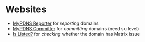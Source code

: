 # Websites

- [MyPDNS Reporter](xyz) for _reporting_ domains
- [MyPDNS Committer](xyz) for _committing_ domains (need su level)
- [Is Listed?](xyz) for _checking_ whether the domain has Matrix issue
